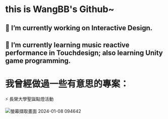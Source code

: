 # this is WangBB's Github~
## 🔭 I’m currently working on Interactive Design.
## 🌱 I’m currently learning music reactive performance in Touchdesign; also learning Unity game programming.

# 我曾經做過一些有意思的專案：
⚡ 長榮大學聖誕點燈活動



<!--
**wangbb/wangbb** is a ✨ _special_ ✨ repository because its `README.md` (this file) appears on your GitHub profile.

Here are some ideas to get you started:

- 🔭 I’m currently working on ...
- 🌱 I’m currently learning ...
- 👯 I’m looking to collaborate on ...
- 🤔 I’m looking for help with ...
- 💬 Ask me about ...
- 📫 How to reach me: ...
- 😄 Pronouns: ...
- ⚡ Fun fact: ...
-->
![螢幕擷取畫面 2024-01-08 094642](https://github.com/user-attachments/assets/424ed9b0-b83c-474c-bced-69534a64e047)
